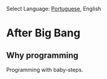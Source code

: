 Select Language: [Portuguese](afterbigbang/README.md), English

# After Big Bang
## Why programming
Programming with baby-steps.
